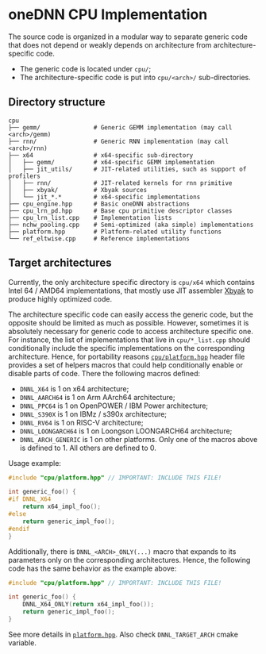 oneDNN CPU Implementation
=========================

The source code is organized in a modular way to separate generic code that
does not depend or weakly depends on architecture from architecture-specific
code.
- The generic code is located under `cpu/`;
- The architecture-specific code is put into `cpu/<arch>/` sub-directories.

## Directory structure

```
cpu
├── gemm/               # Generic GEMM implementation (may call <arch>/gemm)
├── rnn/                # Generic RNN implementation (may call <arch>/rnn)
├── x64                 # x64-specific sub-directory
│   ├── gemm/           # x64-specific GEMM implementation
│   ├── jit_utils/      # JIT-related utilities, such as support of profilers
│   ├── rnn/            # JIT-related kernels for rnn primitive
│   ├── xbyak/          # Xbyak sources
│   └── jit_*.*         # x64-specific implementations
├── cpu_engine.hpp      # Basic oneDNN abstractions
├── cpu_lrn_pd.hpp      # Base cpu primitive descriptor classes
├── cpu_lrn_list.cpp    # Implementation lists
├── nchw_pooling.cpp    # Semi-optimized (aka simple) implementations
├── platform.hpp        # Platform-related utility functions
└── ref_eltwise.cpp     # Reference implementations
```

## Target architectures

Currently, the only architecture specific directory is `cpu/x64` which contains
Intel 64 / AMD64 implementations, that mostly use JIT assembler
[Xbyak](https://github.com/herumi/xbyak) to produce highly optimized code.

The architecture specific code can easily access the generic code, but the
opposite should be limited as much as possible. However, sometimes it is
absolutely necessary for generic code to access architecture specific one. For
instance, the list of implementations that live in `cpu/*_list.cpp` should
conditionally include the specific implementations on the corresponding
architecture. Hence, for portability reasons [`cpu/platform.hpp`](platform.hpp)
header file provides a set of helpers macros that could help conditionally
enable or disable parts of code. There the following macros defined:
- `DNNL_X64` is 1 on x64 architecture;
- `DNNL_AARCH64` is 1 on Arm AArch64 architecture;
- `DNNL_PPC64` is 1 on OpenPOWER / IBM Power architecture;
- `DNNL_S390X` is 1 on IBMz / s390x architecture;
- `DNNL_RV64` is 1 on RISC-V architecture;
- `DNNL_LOONGARCH64` is 1 on Loongson LOONGARCH64 architecture;
- `DNNL_ARCH_GENERIC` is 1 on other platforms.
Only one of the macros above is defined to 1. All others are defined to 0.

Usage example:

``` cpp
#include "cpu/platform.hpp" // IMPORTANT: INCLUDE THIS FILE!

int generic_foo() {
#if DNNL_X64
    return x64_impl_foo();
#else
    return generic_impl_foo();
#endif
}
```

Additionally, there is `DNNL_<ARCH>_ONLY(...)` macro that expands to its
parameters only on the corresponding architectures. Hence, the following
code has the same behavior as the example above:

``` cpp
#include "cpu/platform.hpp" // IMPORTANT: INCLUDE THIS FILE!

int generic_foo() {
    DNNL_X64_ONLY(return x64_impl_foo());
    return generic_impl_foo();
}
```

See more details in [`platform.hpp`](platform.hpp).
Also check `DNNL_TARGET_ARCH` cmake variable.

